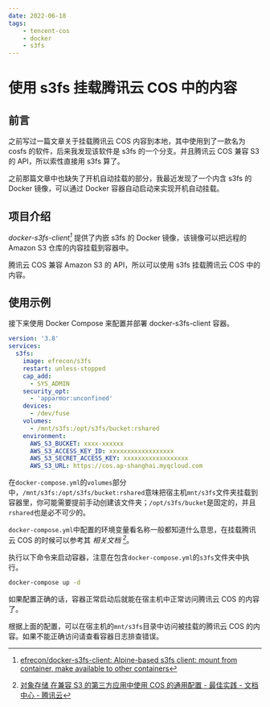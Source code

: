 ```yaml
---
date: 2022-06-18
tags:
    - tencent-cos
    - docker
    - s3fs
---
```


# 使用 s3fs 挂载腾讯云 COS 中的内容

## 前言

之前写过一篇文章关于挂载腾讯云 COS 内容到本地，其中使用到了一款名为 cosfs 的软件，后来我发现该软件是 s3fs 的一个分支。并且腾讯云 COS 兼容 S3 的 API，所以索性直接用 s3fs 算了。

之前那篇文章中也缺失了开机自动挂载的部分，我最近发现了一个内含 s3fs 的 Docker 镜像，可以通过 Docker 容器自动启动来实现开机自动挂载。

<!-- more -->

## 项目介绍

*docker-s3fs-client[^1]* 提供了内嵌 s3fs 的 Docker 镜像，该镜像可以把远程的 Amazon S3 仓库的内容挂载到容器中。

腾讯云 COS 兼容 Amazon S3 的 API，所以可以使用 s3fs 挂载腾讯云 COS 中的内容。

## 使用示例

接下来使用 Docker Compose 来配置并部署 docker-s3fs-client 容器。

```yaml title="s3fs/docker-compose.yml"
version: '3.8'
services:
  s3fs:
    image: efrecon/s3fs
    restart: unless-stopped
    cap_add:
      - SYS_ADMIN
    security_opt:
      - 'apparmor:unconfined'
    devices:
      - /dev/fuse
    volumes:
      - /mnt/s3fs:/opt/s3fs/bucket:rshared
    environment:
      AWS_S3_BUCKET: xxxx-xxxxxx
      AWS_S3_ACCESS_KEY_ID: xxxxxxxxxxxxxxxxxx
      AWS_S3_SECRET_ACCESS_KEY: xxxxxxxxxxxxxxxxxx
      AWS_S3_URL: https://cos.ap-shanghai.myqcloud.com
```

在`docker-compose.yml`的`volumes`部分中，`/mnt/s3fs:/opt/s3fs/bucket:rshared`意味把宿主机`mnt/s3fs`文件夹挂载到容器里，你可能需要提前手动创建该文件夹；`/opt/s3fs/bucket`是固定的，并且`rshared`也是必不可少的。

`docker-compose.yml`中配置的环境变量看名称一般都知道什么意思，在挂载腾讯云 COS 的时候可以参考其 *相关文档 [^2]*。

执行以下命令来启动容器，注意在包含`docker-compose.yml`的`s3fs`文件夹中执行。

```bash
docker-compose up -d
```

如果配置正确的话，容器正常启动后就能在宿主机中正常访问腾讯云 COS 的内容了。

根据上面的配置，可以在宿主机的`mnt/s3fs`目录中访问被挂载的腾讯云 COS 的内容。如果不能正确访问请查看容器日志排查错误。

[^1]: [efrecon/docker-s3fs-client: Alpine-based s3fs client: mount from container, make available to other containers](https://github.com/efrecon/docker-s3fs-client)
[^2]: [对象存储 在兼容 S3 的第三方应用中使用 COS 的通用配置 - 最佳实践 - 文档中心 - 腾讯云](https://cloud.tencent.com/document/product/436/41284)
